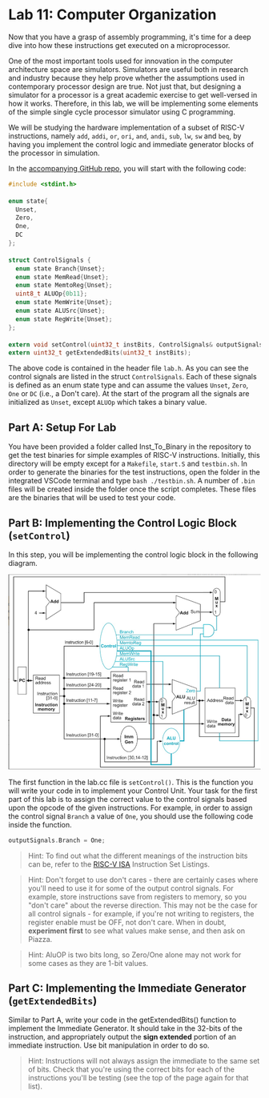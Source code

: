 # Lab 11: Computer Organization

Now that you have a grasp of assembly programming, it's time for a deep dive into how these instructions get executed on a microprocessor.  

One of the most important tools used for innovation in the computer architecture space are simulators. Simulators are useful both in research and industry because they help prove whether the assumptions used in contemporary processor design are true. Not just that, but designing a simulator for a processor is a great academic exercise to get well-versed in how it works. Therefore, in this lab, we will be implementing some elements of the simple single cycle processor simulator using C programming.

We will be studying the hardware implementation of a subset of RISC-V instructions, namely `add`, `addi`, `or`, `ori`, `and`, `andi`, `sub`, `lw`, `sw` and `beq`, by having you implement the control logic and immediate generator blocks of the processor in simulation.

In the [accompanying GitHub repo](https://github.com/ece362-purdue/riscv-lab-4), you will start with the following code:

```c
#include <stdint.h>

enum state{
  Unset,
  Zero,
  One, 
  DC
};

struct ControlSignals {
  enum state Branch{Unset};
  enum state MemRead{Unset};
  enum state MemtoReg{Unset};
  uint8_t ALUOp{0b11};
  enum state MemWrite{Unset};
  enum state ALUSrc{Unset};
  enum state RegWrite{Unset};
};

extern void setControl(uint32_t instBits, ControlSignals& outputSignals);
extern uint32_t getExtendedBits(uint32_t instBits);
```

The above code is contained in the header file `lab.h`. As you can see the control signals are listed in the struct `ControlSignals`. Each of these signals is defined as an enum state type and can assume the values `Unset`, `Zero`, `One` or `DC` (i.e., a Don't care). At the start of the program all the signals are initialized as `Unset`, except `ALUOp` which takes a binary value.

## Part A: Setup For Lab
You have been provided a folder called Inst_To_Binary in the repository to get the test binaries for simple examples of RISC-V instructions. Initially, this directory will be empty except for a `Makefile`, `start.S` and `testbin.sh`. In order to generate the binaries for the test instructions, open the folder in the integrated VSCode terminal and type `bash ./testbin.sh`. A number of `.bin` files will be created inside the folder once the script completes. These files are the binaries that will be used to test your code. 

## Part B: Implementing the Control Logic Block (`setControl`)
In this step, you will be implementing the control logic block in the following diagram.

![Single Cycle Processor](img/ss.png)

The first function in the lab.cc file is `setControl()`. This is the function you will write your code in to implement your Control Unit. Your task for the first part of this lab is to assign the correct value to the control signals based upon the opcode of the given instructions. For example, in order to assign the control signal `Branch` a value of `One`, you should use the following code inside the function.

```c
outputSignals.Branch = One;
```

> Hint: To find out what the different meanings of the instruction bits can be, refer to the [RISC-V ISA](https://github.com/riscv/riscv-isa-manual/releases/download/Ratified-IMAFDQC/riscv-spec-20191213.pdf) Instruction Set Listings.

> Hint: Don't forget to use don't cares - there are certainly cases where you'll need to use it for some of the output control signals.  For example, store instructions save from registers to memory, so you "don't care" about the reverse direction.  This may not be the case for all control signals - for example, if you're not writing to registers, the register enable must be OFF, not don't care.  When in doubt, **experiment first** to see what values make sense, and then ask on Piazza.

> Hint: AluOP is two bits long, so Zero/One alone may not work for some cases as they are 1-bit values.  

## Part C: Implementing the Immediate Generator (`getExtendedBits`)

Similar to Part A, write your code in the getExtendedBits() function to implement the Immediate Generator. It should take in the 32-bits of the instruction, and appropriately output the **sign extended** portion of an immediate instruction. Use bit manipulation in order to do so.

> Hint: Instructions will not always assign the immediate to the same set of bits.  Check that you're using the correct bits for each of the instructions you'll be testing (see the top of the page again for that list).